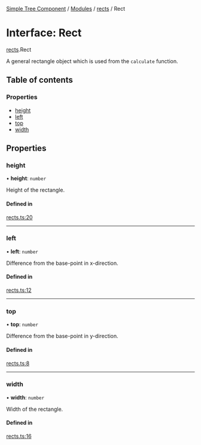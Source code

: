 [Simple Tree Component](../README.md) / [Modules](../modules.md) / [rects](rects.md) / Rect

# Interface: Rect

[rects](rects.md).Rect

A general rectangle object which is used from the `calculate` function.

## Table of contents

### Properties

- [height](rects.Rect.md#height)
- [left](rects.Rect.md#left)
- [top](rects.Rect.md#top)
- [width](rects.Rect.md#width)

## Properties

### height

• **height**: `number`

Height of the rectangle.

#### Defined in

[rects.ts:20](https://github.com/ckotzbauer/simple-tree-component/blob/e64bd84/src/types/rects.ts#L20)

___

### left

• **left**: `number`

Difference from the base-point in x-direction.

#### Defined in

[rects.ts:12](https://github.com/ckotzbauer/simple-tree-component/blob/e64bd84/src/types/rects.ts#L12)

___

### top

• **top**: `number`

Difference from the base-point in y-direction.

#### Defined in

[rects.ts:8](https://github.com/ckotzbauer/simple-tree-component/blob/e64bd84/src/types/rects.ts#L8)

___

### width

• **width**: `number`

Width of the rectangle.

#### Defined in

[rects.ts:16](https://github.com/ckotzbauer/simple-tree-component/blob/e64bd84/src/types/rects.ts#L16)
